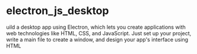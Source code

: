 # electron_js_desktop
uild a desktop app using Electron, which lets you create applications with web technologies like HTML, CSS, and JavaScript. Just set up your project, write a main file to create a window, and design your app's interface using HTML
